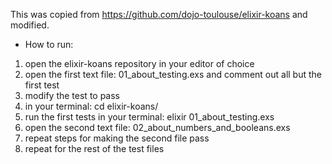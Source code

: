 This was copied from https://github.com/dojo-toulouse/elixir-koans and modified.


* How to run:
1. open the elixir-koans repository in your editor of choice
2. open the first text file: 01_about_testing.exs and comment out all but the first test
3. modify the test to pass
4. in your terminal: cd elixir-koans/
5. run the first tests in your terminal: elixir 01_about_testing.exs
6. open the second text file: 02_about_numbers_and_booleans.exs
7. repeat steps for making the second file pass
8. repeat for the rest of the test files
